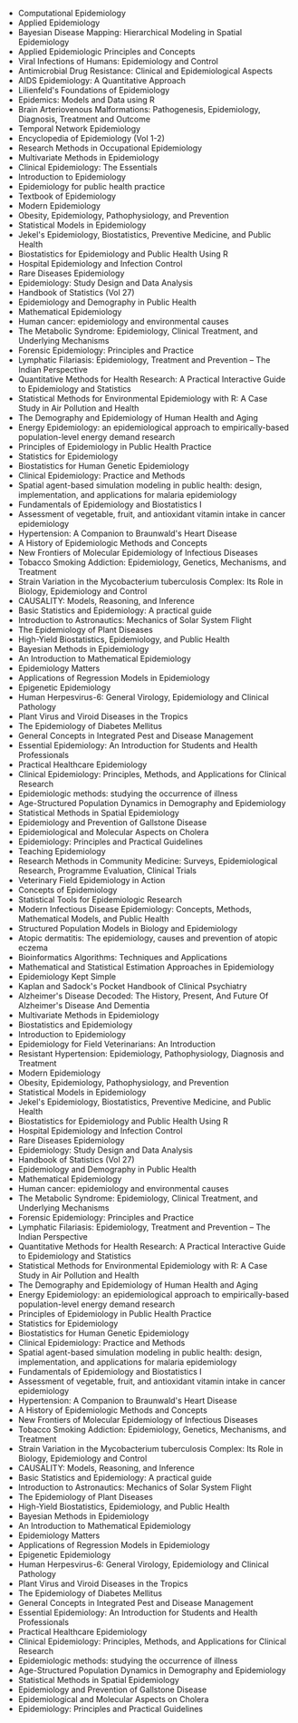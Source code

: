 <ul>

                             

 <li><a target="_blank" href="https://github.com/manjunath5496/Epidemiology-Books/blob/master/epdm(1).pdf" style="text-decoration:none;">Computational Epidemiology</a></li>

 <li><a target="_blank" href="https://github.com/manjunath5496/Epidemiology-Books/blob/master/epdm(2).pdf" style="text-decoration:none;">Applied Epidemiology</a></li>

<li><a target="_blank" href="https://github.com/manjunath5496/Epidemiology-Books/blob/master/epdm(3).pdf" style="text-decoration:none;">Bayesian Disease Mapping: Hierarchical Modeling in Spatial Epidemiology</a></li>
 <li><a target="_blank" href="https://github.com/manjunath5496/Epidemiology-Books/blob/master/epdm(4).pdf" style="text-decoration:none;">Applied Epidemiologic Principles and Concepts</a></li>                              
<li><a target="_blank" href="https://github.com/manjunath5496/Epidemiology-Books/blob/master/epdm(5).pdf" style="text-decoration:none;"> Viral Infections of Humans: Epidemiology and Control</a></li>
<li><a target="_blank" href="https://github.com/manjunath5496/Epidemiology-Books/blob/master/epdm(6).pdf" style="text-decoration:none;">Antimicrobial Drug
Resistance: Clinical and Epidemiological Aspects </a></li>
 <li><a target="_blank" href="https://github.com/manjunath5496/Epidemiology-Books/blob/master/epdm(7).pdf" style="text-decoration:none;">AIDS Epidemiology: A Quantitative Approach</a></li>

 <li><a target="_blank" href="https://github.com/manjunath5496/Epidemiology-Books/blob/master/epdm(8).pdf" style="text-decoration:none;">Lilienfeld's Foundations of Epidemiology</a></li>
   <li><a target="_blank" href="https://github.com/manjunath5496/Epidemiology-Books/blob/master/epdm(9).pdf" style="text-decoration:none;">Epidemics: Models and Data using R</a></li>
  
   
 <li><a target="_blank" href="https://github.com/manjunath5496/Epidemiology-Books/blob/master/epdm(10).pdf" style="text-decoration:none;">Brain Arteriovenous Malformations: Pathogenesis, Epidemiology, Diagnosis, Treatment and Outcome</a></li>                              
<li><a target="_blank" href="https://github.com/manjunath5496/Epidemiology-Books/blob/master/epdm(11).pdf" style="text-decoration:none;"> Temporal Network
Epidemiology</a></li>
<li><a target="_blank" href="https://github.com/manjunath5496/Epidemiology-Books/blob/master/epdm(12).pdf" style="text-decoration:none;">Encyclopedia of Epidemiology (Vol 1-2)</a></li>
<li><a target="_blank" href="https://github.com/manjunath5496/Epidemiology-Books/blob/master/epdm(13).pdf" style="text-decoration:none;">Research Methods in Occupational Epidemiology</a></li>

<li><a target="_blank" href="https://github.com/manjunath5496/Epidemiology-Books/blob/master/epdm(14).pdf" style="text-decoration:none;">Multivariate Methods
in Epidemiology</a></li>
                              
<li><a target="_blank" href="https://github.com/manjunath5496/Epidemiology-Books/blob/master/epdm(15).pdf" style="text-decoration:none;">Clinical Epidemiology: The Essentials</a></li>

<li><a target="_blank" href="https://github.com/manjunath5496/Epidemiology-Books/blob/master/epdm(16).pdf" style="text-decoration:none;">Introduction to Epidemiology</a></li>

  <li><a target="_blank" href="https://github.com/manjunath5496/Epidemiology-Books/blob/master/epdm(17).pdf" style="text-decoration:none;">Epidemiology for public health practice</a></li>   
  
<li><a target="_blank" href="https://github.com/manjunath5496/Epidemiology-Books/blob/master/epdm(18).pdf" style="text-decoration:none;">Textbook of Epidemiology</a></li> 

  
<li><a target="_blank" href="https://github.com/manjunath5496/Epidemiology-Books/blob/master/epdm(19).pdf" style="text-decoration:none;">Modern Epidemiology </a></li> 

<li><a target="_blank" href="https://github.com/manjunath5496/Epidemiology-Books/blob/master/epdm(20).pdf" style="text-decoration:none;">Obesity, Epidemiology, Pathophysiology,
and Prevention</a></li>

<li><a target="_blank" href="https://github.com/manjunath5496/Epidemiology-Books/blob/master/epdm(21).pdf" style="text-decoration:none;">Statistical Models in Epidemiology</a></li>
<li><a target="_blank" href="https://github.com/manjunath5496/Epidemiology-Books/blob/master/epdm(22).pdf" style="text-decoration:none;">Jekel's Epidemiology, Biostatistics,
Preventive Medicine, and Public Health</a></li> 
 <li><a target="_blank" href="https://github.com/manjunath5496/Epidemiology-Books/blob/master/epdm(23).pdf" style="text-decoration:none;">Biostatistics for
Epidemiology and Public Health Using R</a></li> 
 

   <li><a target="_blank" href="https://github.com/manjunath5496/Epidemiology-Books/blob/master/epdm(24).pdf" style="text-decoration:none;">Hospital Epidemiology and Infection Control</a></li>


<li><a target="_blank" href="https://github.com/manjunath5496/Epidemiology-Books/blob/master/epdm(25).pdf" style="text-decoration:none;">Rare Diseases Epidemiology</a></li> 

<li><a target="_blank" href="https://github.com/manjunath5496/Epidemiology-Books/blob/master/epdm(26).pdf" style="text-decoration:none;">Epidemiology: Study Design and Data Analysis</a></li>

<li><a target="_blank" href="https://github.com/manjunath5496/Epidemiology-Books/blob/master/epdm(27).pdf" style="text-decoration:none;">Handbook of Statistics (Vol 27)</a></li>
<li><a target="_blank" href="https://github.com/manjunath5496/Epidemiology-Books/blob/master/epdm(28).pdf" style="text-decoration:none;">Epidemiology and Demography in Public Health</a></li> 
 <li><a target="_blank" href="https://github.com/manjunath5496/Epidemiology-Books/blob/master/epdm(29).pdf" style="text-decoration:none;">Mathematical Epidemiology</a></li> 
 

   <li><a target="_blank" href="https://github.com/manjunath5496/Epidemiology-Books/blob/master/epdm(30).pdf" style="text-decoration:none;">Human cancer: epidemiology and environmental causes</a></li>



<li><a target="_blank" href="https://github.com/manjunath5496/Epidemiology-Books/blob/master/epdm(31).pdf" style="text-decoration:none;">The Metabolic Syndrome: Epidemiology, Clinical Treatment, and Underlying Mechanisms</a></li> 

<li><a target="_blank" href="https://github.com/manjunath5496/Epidemiology-Books/blob/master/epdm(32).pdf" style="text-decoration:none;">Forensic Epidemiology: Principles and Practice</a></li>

<li><a target="_blank" href="https://github.com/manjunath5496/Epidemiology-Books/blob/master/epdm(33).pdf" style="text-decoration:none;">Lymphatic Filariasis: Epidemiology, Treatment and Prevention – The Indian Perspective</a></li>
<li><a target="_blank" href="https://github.com/manjunath5496/Epidemiology-Books/blob/master/epdm(34).pdf" style="text-decoration:none;">Quantitative Methods for
Health Research: A Practical Interactive Guide to Epidemiology and Statistics</a></li> 
 <li><a target="_blank" href="https://github.com/manjunath5496/Epidemiology-Books/blob/master/epdm(35).pdf" style="text-decoration:none;">Statistical Methods for Environmental Epidemiology with R: A Case Study in Air Pollution and Health</a></li> 
 

   <li><a target="_blank" href="https://github.com/manjunath5496/Epidemiology-Books/blob/master/epdm(36).pdf" style="text-decoration:none;">The Demography and Epidemiology
of Human Health and Aging</a></li>

<li><a target="_blank" href="https://github.com/manjunath5496/Epidemiology-Books/blob/master/epdm(37).pdf" style="text-decoration:none;">Energy Epidemiology: an epidemiological approach to empirically-based population-level energy demand research</a></li>
<li><a target="_blank" href="https://github.com/manjunath5496/Epidemiology-Books/blob/master/epdm(38).pdf" style="text-decoration:none;">Principles of Epidemiology
in Public Health Practice</a></li> 
 <li><a target="_blank" href="https://github.com/manjunath5496/Epidemiology-Books/blob/master/epdm(39).pdf" style="text-decoration:none;">Statistics for Epidemiology</a></li> 
 

   <li><a target="_blank" href="https://github.com/manjunath5496/Epidemiology-Books/blob/master/epdm(40).pdf" style="text-decoration:none;">Biostatistics for Human Genetic
Epidemiology</a></li>

 <li><a target="_blank" href="https://github.com/manjunath5496/Epidemiology-Books/blob/master/epdm(41).pdf" style="text-decoration:none;">Clinical Epidemiology: Practice and Methods</a></li>


   <li><a target="_blank" href="https://github.com/manjunath5496/Epidemiology-Books/blob/master/epdm(42).pdf" style="text-decoration:none;">Spatial agent-based simulation modeling in public health: design, implementation, and applications for malaria epidemiology</a></li>

<li><a target="_blank" href="https://github.com/manjunath5496/Epidemiology-Books/blob/master/epdm(43).pdf" style="text-decoration:none;"> Fundamentals of Epidemiology and Biostatistics I</a></li>
<li><a target="_blank" href="https://github.com/manjunath5496/Epidemiology-Books/blob/master/epdm(44).pdf" style="text-decoration:none;">Assessment of vegetable, fruit, and antioxidant vitamin intake in cancer epidemiology</a></li> 
 <li><a target="_blank" href="https://github.com/manjunath5496/Epidemiology-Books/blob/master/epdm(45).pdf" style="text-decoration:none;">Hypertension: A Companion to Braunwald's Heart Disease</a></li> 
 

   <li><a target="_blank" href="https://github.com/manjunath5496/Epidemiology-Books/blob/master/epdm(46).pdf" style="text-decoration:none;">A History of Epidemiologic Methods and Concepts</a></li>

 <li><a target="_blank" href="https://github.com/manjunath5496/Epidemiology-Books/blob/master/epdm(47).pdf" style="text-decoration:none;">New Frontiers of Molecular Epidemiology
of Infectious Diseases</a></li>



 <li><a target="_blank" href="https://github.com/manjunath5496/Epidemiology-Books/blob/master/epdm(48).pdf" style="text-decoration:none;">Tobacco Smoking Addiction: Epidemiology, Genetics, Mechanisms, and Treatment</a></li>



<li><a target="_blank" href="https://github.com/manjunath5496/Epidemiology-Books/blob/master/epdm(49).pdf" style="text-decoration:none;">Strain Variation in the
Mycobacterium tuberculosis Complex: Its Role in Biology, Epidemiology and Control</a></li> 

<li><a target="_blank" href="https://github.com/manjunath5496/Epidemiology-Books/blob/master/epdm(50).pdf" style="text-decoration:none;">CAUSALITY: Models, Reasoning, and Inference</a></li>

<li><a target="_blank" href="https://github.com/manjunath5496/Epidemiology-Books/blob/master/epdm(51).pdf" style="text-decoration:none;">Basic Statistics and Epidemiology: A practical guide</a></li>
<li><a target="_blank" href="https://github.com/manjunath5496/Epidemiology-Books/blob/master/epdm(52).pdf" style="text-decoration:none;">Introduction to Astronautics: Mechanics of Solar System Flight</a></li> 
 <li><a target="_blank" href="https://github.com/manjunath5496/Epidemiology-Books/blob/master/epdm(53).pdf" style="text-decoration:none;">The Epidemiology of Plant Diseases</a></li> 
 

   <li><a target="_blank" href="https://github.com/manjunath5496/Epidemiology-Books/blob/master/epdm(54).pdf" style="text-decoration:none;">High-Yield Biostatistics, Epidemiology, and Public Health</a></li>



<li><a target="_blank" href="https://github.com/manjunath5496/Epidemiology-Books/blob/master/epdm(55).pdf" style="text-decoration:none;">Bayesian Methods in Epidemiology</a></li> 

<li><a target="_blank" href="https://github.com/manjunath5496/Epidemiology-Books/blob/master/epdm(56).pdf" style="text-decoration:none;">An Introduction to
Mathematical Epidemiology</a></li>

<li><a target="_blank" href="https://github.com/manjunath5496/Epidemiology-Books/blob/master/epdm(57).pdf" style="text-decoration:none;">Epidemiology Matters</a></li>
<li><a target="_blank" href="https://github.com/manjunath5496/Epidemiology-Books/blob/master/epdm(58).pdf" style="text-decoration:none;">Applications of Regression Models in Epidemiology</a></li> 
 <li><a target="_blank" href="https://github.com/manjunath5496/Epidemiology-Books/blob/master/epdm(59).pdf" style="text-decoration:none;">Epigenetic Epidemiology</a></li> 
 

   <li><a target="_blank" href="https://github.com/manjunath5496/Epidemiology-Books/blob/master/epdm(60).pdf" style="text-decoration:none;">Human Herpesvirus-6: General Virology, Epidemiology and Clinical Pathology</a></li>

<li><a target="_blank" href="https://github.com/manjunath5496/Epidemiology-Books/blob/master/epdm(61).pdf" style="text-decoration:none;">Plant Virus and Viroid Diseases in the Tropics</a></li>
<li><a target="_blank" href="https://github.com/manjunath5496/Epidemiology-Books/blob/master/epdm(62).pdf" style="text-decoration:none;">The Epidemiology of Diabetes Mellitus</a></li> 
 <li><a target="_blank" href="https://github.com/manjunath5496/Epidemiology-Books/blob/master/epdm(63).pdf" style="text-decoration:none;">General Concepts in Integrated Pest and Disease Management</a></li> 
 

   <li><a target="_blank" href="https://github.com/manjunath5496/Epidemiology-Books/blob/master/epdm(64).pdf" style="text-decoration:none;">Essential Epidemiology: An Introduction for Students and Health Professionals</a></li>

 <li><a target="_blank" href="https://github.com/manjunath5496/Epidemiology-Books/blob/master/epdm(65).pdf" style="text-decoration:none;">Practical Healthcare Epidemiology</a></li>


   <li><a target="_blank" href="https://github.com/manjunath5496/Epidemiology-Books/blob/master/epdm(66).pdf" style="text-decoration:none;">Clinical Epidemiology: Principles, Methods, and Applications for Clinical Research</a></li>

<li><a target="_blank" href="https://github.com/manjunath5496/Epidemiology-Books/blob/master/epdm(67).pdf" style="text-decoration:none;"> Epidemiologic methods: studying the occurrence of illness</a></li>
<li><a target="_blank" href="https://github.com/manjunath5496/Epidemiology-Books/blob/master/epdm(68).pdf" style="text-decoration:none;">Age-Structured Population Dynamics
in Demography and Epidemiology</a></li> 
 <li><a target="_blank" href="https://github.com/manjunath5496/Epidemiology-Books/blob/master/epdm(69).pdf" style="text-decoration:none;">Statistical Methods in Spatial
Epidemiology</a></li> 
 

   <li><a target="_blank" href="https://github.com/manjunath5496/Epidemiology-Books/blob/master/epdm(70).pdf" style="text-decoration:none;">Epidemiology and
Prevention of Gallstone Disease</a></li>

 <li><a target="_blank" href="https://github.com/manjunath5496/Epidemiology-Books/blob/master/epdm(72).pdf" style="text-decoration:none;">Epidemiological
and Molecular Aspects on Cholera</a></li>



 <li><a target="_blank" href="https://github.com/manjunath5496/Epidemiology-Books/blob/master/epdm(71).pdf" style="text-decoration:none;">Epidemiology: Principles
and Practical Guidelines</a></li>


<li><a target="_blank" href="https://github.com/manjunath5496/Epidemiology-Books/blob/master/epdm(73).pdf" style="text-decoration:none;">Teaching Epidemiology</a></li>

 <li><a target="_blank" href="https://github.com/manjunath5496/Epidemiology-Books/blob/master/epdm(74).pdf" style="text-decoration:none;">Research Methods in
Community Medicine: Surveys, Epidemiological Research, Programme Evaluation, Clinical Trials</a></li>

<li><a target="_blank" href="https://github.com/manjunath5496/Epidemiology-Books/blob/master/epdm(75).pdf" style="text-decoration:none;">Veterinary Field Epidemiology in Action</a></li>
 <li><a target="_blank" href="https://github.com/manjunath5496/Epidemiology-Books/blob/master/epdm(76).pdf" style="text-decoration:none;">Concepts of Epidemiology</a></li>                              
<li><a target="_blank" href="https://github.com/manjunath5496/Epidemiology-Books/blob/master/epdm(77).pdf" style="text-decoration:none;"> Statistical Tools for
Epidemiologic Research</a></li>
<li><a target="_blank" href="https://github.com/manjunath5496/Epidemiology-Books/blob/master/epdm(78).pdf" style="text-decoration:none;">Modern Infectious
Disease Epidemiology: Concepts, Methods, Mathematical Models, and Public Health</a></li>
 <li><a target="_blank" href="https://github.com/manjunath5496/Epidemiology-Books/blob/master/epdm(79).pdf" style="text-decoration:none;">Structured Population Models
in Biology and Epidemiology</a></li>

 <li><a target="_blank" href="https://github.com/manjunath5496/Epidemiology-Books/blob/master/epdm(80).pdf" style="text-decoration:none;">Atopic dermatitis: The epidemiology, causes and prevention of atopic eczema</a></li>
   <li><a target="_blank" href="https://github.com/manjunath5496/Epidemiology-Books/blob/master/epdm(81).pdf" style="text-decoration:none;">Bioinformatics Algorithms: Techniques and Applications</a></li>
  
   
 <li><a target="_blank" href="https://github.com/manjunath5496/Epidemiology-Books/blob/master/epdm(82).pdf" style="text-decoration:none;">Mathematical and Statistical Estimation
Approaches in Epidemiology</a></li>                              
<li><a target="_blank" href="https://github.com/manjunath5496/Epidemiology-Books/blob/master/epdm(83).pdf" style="text-decoration:none;"> Epidemiology Kept Simple</a></li>
<li><a target="_blank" href="https://github.com/manjunath5496/Epidemiology-Books/blob/master/epdm(84).pdf" style="text-decoration:none;">Kaplan and Sadock's Pocket Handbook of Clinical Psychiatry</a></li>
<li><a target="_blank" href="https://github.com/manjunath5496/Epidemiology-Books/blob/master/epdm(85).pdf" style="text-decoration:none;">Alzheimer's Disease Decoded: The History, Present, And Future Of Alzheimer's Disease And Dementia</a></li>

<li><a target="_blank" href="https://github.com/manjunath5496/Epidemiology-Books/blob/master/epdm(86).pdf" style="text-decoration:none;">Multivariate Methods
in Epidemiology</a></li>
                              
<li><a target="_blank" href="https://github.com/manjunath5496/Epidemiology-Books/blob/master/epdm(87).pdf" style="text-decoration:none;">Biostatistics and Epidemiology</a></li>

<li><a target="_blank" href="https://github.com/manjunath5496/Epidemiology-Books/blob/master/epdm(88).pdf" style="text-decoration:none;">Introduction to Epidemiology</a></li>

  <li><a target="_blank" href="https://github.com/manjunath5496/Epidemiology-Books/blob/master/epdm(89).pdf" style="text-decoration:none;">Epidemiology for Field Veterinarians: 
An Introduction</a></li>   
  
<li><a target="_blank" href="https://github.com/manjunath5496/Epidemiology-Books/blob/master/epdm(90).pdf" style="text-decoration:none;">Resistant Hypertension: Epidemiology, Pathophysiology, Diagnosis and Treatment</a></li> 

  
<li><a target="_blank" href="https://github.com/manjunath5496/Epidemiology-Books/blob/master/epdm(19).pdf" style="text-decoration:none;">Modern Epidemiology </a></li> 

<li><a target="_blank" href="https://github.com/manjunath5496/Epidemiology-Books/blob/master/epdm(20).pdf" style="text-decoration:none;">Obesity, Epidemiology, Pathophysiology,
and Prevention</a></li>

<li><a target="_blank" href="https://github.com/manjunath5496/Epidemiology-Books/blob/master/epdm(21).pdf" style="text-decoration:none;">Statistical Models in Epidemiology</a></li>
<li><a target="_blank" href="https://github.com/manjunath5496/Epidemiology-Books/blob/master/epdm(22).pdf" style="text-decoration:none;">Jekel's Epidemiology, Biostatistics,
Preventive Medicine, and Public Health</a></li> 
 <li><a target="_blank" href="https://github.com/manjunath5496/Epidemiology-Books/blob/master/epdm(23).pdf" style="text-decoration:none;">Biostatistics for
Epidemiology and Public Health Using R</a></li> 
 

   <li><a target="_blank" href="https://github.com/manjunath5496/Epidemiology-Books/blob/master/epdm(24).pdf" style="text-decoration:none;">Hospital Epidemiology and Infection Control</a></li>


<li><a target="_blank" href="https://github.com/manjunath5496/Epidemiology-Books/blob/master/epdm(25).pdf" style="text-decoration:none;">Rare Diseases Epidemiology</a></li> 

<li><a target="_blank" href="https://github.com/manjunath5496/Epidemiology-Books/blob/master/epdm(26).pdf" style="text-decoration:none;">Epidemiology: Study Design and Data Analysis</a></li>

<li><a target="_blank" href="https://github.com/manjunath5496/Epidemiology-Books/blob/master/epdm(27).pdf" style="text-decoration:none;">Handbook of Statistics (Vol 27)</a></li>
<li><a target="_blank" href="https://github.com/manjunath5496/Epidemiology-Books/blob/master/epdm(28).pdf" style="text-decoration:none;">Epidemiology and Demography in Public Health</a></li> 
 <li><a target="_blank" href="https://github.com/manjunath5496/Epidemiology-Books/blob/master/epdm(29).pdf" style="text-decoration:none;">Mathematical Epidemiology</a></li> 
 

   <li><a target="_blank" href="https://github.com/manjunath5496/Epidemiology-Books/blob/master/epdm(30).pdf" style="text-decoration:none;">Human cancer: epidemiology and environmental causes</a></li>



<li><a target="_blank" href="https://github.com/manjunath5496/Epidemiology-Books/blob/master/epdm(31).pdf" style="text-decoration:none;">The Metabolic Syndrome: Epidemiology, Clinical Treatment, and Underlying Mechanisms</a></li> 

<li><a target="_blank" href="https://github.com/manjunath5496/Epidemiology-Books/blob/master/epdm(32).pdf" style="text-decoration:none;">Forensic Epidemiology: Principles and Practice</a></li>

<li><a target="_blank" href="https://github.com/manjunath5496/Epidemiology-Books/blob/master/epdm(33).pdf" style="text-decoration:none;">Lymphatic Filariasis: Epidemiology, Treatment and Prevention – The Indian Perspective</a></li>
<li><a target="_blank" href="https://github.com/manjunath5496/Epidemiology-Books/blob/master/epdm(34).pdf" style="text-decoration:none;">Quantitative Methods for
Health Research: A Practical Interactive Guide to Epidemiology and Statistics</a></li> 
 <li><a target="_blank" href="https://github.com/manjunath5496/Epidemiology-Books/blob/master/epdm(35).pdf" style="text-decoration:none;">Statistical Methods for Environmental Epidemiology with R: A Case Study in Air Pollution and Health</a></li> 
 

   <li><a target="_blank" href="https://github.com/manjunath5496/Epidemiology-Books/blob/master/epdm(36).pdf" style="text-decoration:none;">The Demography and Epidemiology
of Human Health and Aging</a></li>

<li><a target="_blank" href="https://github.com/manjunath5496/Epidemiology-Books/blob/master/epdm(37).pdf" style="text-decoration:none;">Energy Epidemiology: an epidemiological approach to empirically-based population-level energy demand research</a></li>
<li><a target="_blank" href="https://github.com/manjunath5496/Epidemiology-Books/blob/master/epdm(38).pdf" style="text-decoration:none;">Principles of Epidemiology
in Public Health Practice</a></li> 
 <li><a target="_blank" href="https://github.com/manjunath5496/Epidemiology-Books/blob/master/epdm(39).pdf" style="text-decoration:none;">Statistics for Epidemiology</a></li> 
 

   <li><a target="_blank" href="https://github.com/manjunath5496/Epidemiology-Books/blob/master/epdm(40).pdf" style="text-decoration:none;">Biostatistics for Human Genetic
Epidemiology</a></li>

 <li><a target="_blank" href="https://github.com/manjunath5496/Epidemiology-Books/blob/master/epdm(41).pdf" style="text-decoration:none;">Clinical Epidemiology: Practice and Methods</a></li>


   <li><a target="_blank" href="https://github.com/manjunath5496/Epidemiology-Books/blob/master/epdm(42).pdf" style="text-decoration:none;">Spatial agent-based simulation modeling in public health: design, implementation, and applications for malaria epidemiology</a></li>

<li><a target="_blank" href="https://github.com/manjunath5496/Epidemiology-Books/blob/master/epdm(43).pdf" style="text-decoration:none;"> Fundamentals of Epidemiology and Biostatistics I</a></li>
<li><a target="_blank" href="https://github.com/manjunath5496/Epidemiology-Books/blob/master/epdm(44).pdf" style="text-decoration:none;">Assessment of vegetable, fruit, and antioxidant vitamin intake in cancer epidemiology</a></li> 
 <li><a target="_blank" href="https://github.com/manjunath5496/Epidemiology-Books/blob/master/epdm(45).pdf" style="text-decoration:none;">Hypertension: A Companion to Braunwald's Heart Disease</a></li> 
 

   <li><a target="_blank" href="https://github.com/manjunath5496/Epidemiology-Books/blob/master/epdm(46).pdf" style="text-decoration:none;">A History of Epidemiologic Methods and Concepts</a></li>

 <li><a target="_blank" href="https://github.com/manjunath5496/Epidemiology-Books/blob/master/epdm(47).pdf" style="text-decoration:none;">New Frontiers of Molecular Epidemiology
of Infectious Diseases</a></li>



 <li><a target="_blank" href="https://github.com/manjunath5496/Epidemiology-Books/blob/master/epdm(48).pdf" style="text-decoration:none;">Tobacco Smoking Addiction: Epidemiology, Genetics, Mechanisms, and Treatment</a></li>



<li><a target="_blank" href="https://github.com/manjunath5496/Epidemiology-Books/blob/master/epdm(49).pdf" style="text-decoration:none;">Strain Variation in the
Mycobacterium tuberculosis Complex: Its Role in Biology, Epidemiology and Control</a></li> 

<li><a target="_blank" href="https://github.com/manjunath5496/Epidemiology-Books/blob/master/epdm(50).pdf" style="text-decoration:none;">CAUSALITY: Models, Reasoning, and Inference</a></li>

<li><a target="_blank" href="https://github.com/manjunath5496/Epidemiology-Books/blob/master/epdm(51).pdf" style="text-decoration:none;">Basic Statistics and Epidemiology: A practical guide</a></li>
<li><a target="_blank" href="https://github.com/manjunath5496/Epidemiology-Books/blob/master/epdm(52).pdf" style="text-decoration:none;">Introduction to Astronautics: Mechanics of Solar System Flight</a></li> 
 <li><a target="_blank" href="https://github.com/manjunath5496/Epidemiology-Books/blob/master/epdm(53).pdf" style="text-decoration:none;">The Epidemiology of Plant Diseases</a></li> 
 

   <li><a target="_blank" href="https://github.com/manjunath5496/Epidemiology-Books/blob/master/epdm(54).pdf" style="text-decoration:none;">High-Yield Biostatistics, Epidemiology, and Public Health</a></li>



<li><a target="_blank" href="https://github.com/manjunath5496/Epidemiology-Books/blob/master/epdm(55).pdf" style="text-decoration:none;">Bayesian Methods in Epidemiology</a></li> 

<li><a target="_blank" href="https://github.com/manjunath5496/Epidemiology-Books/blob/master/epdm(56).pdf" style="text-decoration:none;">An Introduction to
Mathematical Epidemiology</a></li>

<li><a target="_blank" href="https://github.com/manjunath5496/Epidemiology-Books/blob/master/epdm(57).pdf" style="text-decoration:none;">Epidemiology Matters</a></li>
<li><a target="_blank" href="https://github.com/manjunath5496/Epidemiology-Books/blob/master/epdm(58).pdf" style="text-decoration:none;">Applications of Regression Models in Epidemiology</a></li> 
 <li><a target="_blank" href="https://github.com/manjunath5496/Epidemiology-Books/blob/master/epdm(59).pdf" style="text-decoration:none;">Epigenetic Epidemiology</a></li> 
 

   <li><a target="_blank" href="https://github.com/manjunath5496/Epidemiology-Books/blob/master/epdm(60).pdf" style="text-decoration:none;">Human Herpesvirus-6: General Virology, Epidemiology and Clinical Pathology</a></li>

<li><a target="_blank" href="https://github.com/manjunath5496/Epidemiology-Books/blob/master/epdm(61).pdf" style="text-decoration:none;">Plant Virus and Viroid Diseases in the Tropics</a></li>
<li><a target="_blank" href="https://github.com/manjunath5496/Epidemiology-Books/blob/master/epdm(62).pdf" style="text-decoration:none;">The Epidemiology of Diabetes Mellitus</a></li> 
 <li><a target="_blank" href="https://github.com/manjunath5496/Epidemiology-Books/blob/master/epdm(63).pdf" style="text-decoration:none;">General Concepts in Integrated Pest and Disease Management</a></li> 
 

   <li><a target="_blank" href="https://github.com/manjunath5496/Epidemiology-Books/blob/master/epdm(64).pdf" style="text-decoration:none;">Essential Epidemiology: An Introduction for Students and Health Professionals</a></li>

 <li><a target="_blank" href="https://github.com/manjunath5496/Epidemiology-Books/blob/master/epdm(65).pdf" style="text-decoration:none;">Practical Healthcare Epidemiology</a></li>


   <li><a target="_blank" href="https://github.com/manjunath5496/Epidemiology-Books/blob/master/epdm(66).pdf" style="text-decoration:none;">Clinical Epidemiology: Principles, Methods, and Applications for Clinical Research</a></li>

<li><a target="_blank" href="https://github.com/manjunath5496/Epidemiology-Books/blob/master/epdm(67).pdf" style="text-decoration:none;"> Epidemiologic methods: studying the occurrence of illness</a></li>
<li><a target="_blank" href="https://github.com/manjunath5496/Epidemiology-Books/blob/master/epdm(68).pdf" style="text-decoration:none;">Age-Structured Population Dynamics
in Demography and Epidemiology</a></li> 
 <li><a target="_blank" href="https://github.com/manjunath5496/Epidemiology-Books/blob/master/epdm(69).pdf" style="text-decoration:none;">Statistical Methods in Spatial
Epidemiology</a></li> 
 

   <li><a target="_blank" href="https://github.com/manjunath5496/Epidemiology-Books/blob/master/epdm(70).pdf" style="text-decoration:none;">Epidemiology and
Prevention of Gallstone Disease</a></li>

 <li><a target="_blank" href="https://github.com/manjunath5496/Epidemiology-Books/blob/master/epdm(72).pdf" style="text-decoration:none;">Epidemiological
and Molecular Aspects on Cholera</a></li>



 <li><a target="_blank" href="https://github.com/manjunath5496/Epidemiology-Books/blob/master/epdm(71).pdf" style="text-decoration:none;">Epidemiology: Principles
and Practical Guidelines</a></li>




   
   </ul>
